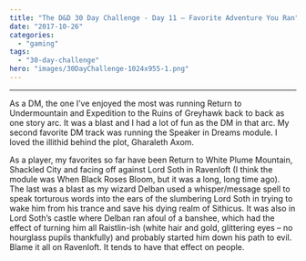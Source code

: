 ```yaml
---
title: "The D&D 30 Day Challenge - Day 11 – Favorite Adventure You Ran"
date: "2017-10-26"
categories: 
  - "gaming"
tags: 
  - "30-day-challenge"
hero: "images/30DayChallenge-1024x955-1.png"
---
```


* * *

As a DM, the one I’ve enjoyed the most was running Return to Undermountain and Expedition to the Ruins of Greyhawk back to back as one story arc. It was a blast and I had a lot of fun as the DM in that arc. My second favorite DM track was running the Speaker in Dreams module. I loved the illithid behind the plot, Gharaleth Axom.

As a player, my favorites so far have been Return to White Plume Mountain, Shackled City and facing off against Lord Soth in Ravenloft (I think the module was When Black Roses Bloom, but it was a long, long time ago). The last was a blast as my wizard Delban used a whisper/message spell to speak torturous words into the ears of the slumbering Lord Soth in trying to wake him from his trance and save his dying realm of Sithicus. It was also in Lord Soth’s castle where Delban ran afoul of a banshee, which had the effect of turning him all Raistlin-ish (white hair and gold, glittering eyes – no hourglass pupils thankfully) and probably started him down his path to evil. Blame it all on Ravenloft. It tends to have that effect on people.
